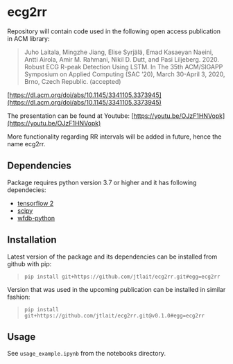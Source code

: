 # ecg2rr

Repository will contain code used in the following open access publication in ACM library:

> Juho Laitala, Mingzhe Jiang, Elise Syrjälä, Emad Kasaeyan Naeini, Antti Airola, Amir M. Rahmani, Nikil D. Dutt, and Pasi Liljeberg. 2020. Robust ECG R-peak Detection Using LSTM. In The 35th ACM/SIGAPP Symposium on Applied Computing (SAC ’20), March 30-April 3, 2020, Brno, Czech Republic. (accepted)

[https://dl.acm.org/doi/abs/10.1145/3341105.3373945](https://dl.acm.org/doi/abs/10.1145/3341105.3373945)

The presentation can be found at Youtube:
[https://youtu.be/OJzF1HNVopk](https://youtu.be/OJzF1HNVopk)

More functionality regarding RR intervals will be added in future, hence the name ecg2rr.

## Dependencies

Package requires python version 3.7 or higher and it has following dependecies:

* [tensorflow 2](https://www.tensorflow.org/)
* [scipy](https://www.scipy.org/)
* [wfdb-python](https://github.com/MIT-LCP/wfdb-python)

## Installation

Latest version of the package and its dependencies can be installed from github with pip:

> `pip install git+https://github.com/jtlait/ecg2rr.git#egg=ecg2rr`

Version that was used in the upcoming publication can be installed in similar fashion:

> `pip install git+https://github.com/jtlait/ecg2rr.git@v0.1.0#egg=ecg2rr`

## Usage

See `usage_example.ipynb` from the notebooks directory.


